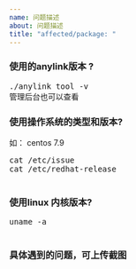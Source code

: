 ```yaml
---
name: 问题描述
about: 问题描述
title: "affected/package: "
---
```


<!--
请先填写下面的问题，再填写具体遇到的问题，感谢！
-->

### 使用的anylink版本 ?

<pre>
./anylink tool -v
管理后台也可以查看
</pre>


### 使用操作系统的类型和版本?
如： centos 7.9
<pre>
cat /etc/issue
cat /etc/redhat-release

</pre>

### 使用linux 内核版本?
<pre>
uname -a

</pre>

### 具体遇到的问题，可上传截图


